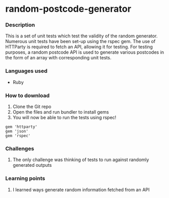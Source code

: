 # random-postcode-generator

### Description
This is a set of unit tests which test the validity of the random generator. Numerous unit tests have been set-up using the rspec gem. The use of HTTParty is required to fetch an API, allowing it for testing. For testing purposes, a random postcode API is used to generate various postcodes in the form of an array with corresponding unit tests.

### Languages used
* Ruby

### How to download
1. Clone the Git repo
2. Open the files and run bundler to install gems
3. You will now be able to run the tests using rspec!

``` 
gem 'httparty'
gem 'json'
gem 'rspec'
```

### Challenges 
1. The only challenge was thinking of tests to run against randomly generated outputs

### Learning points
1. I learned ways generate random information fetched from an API

